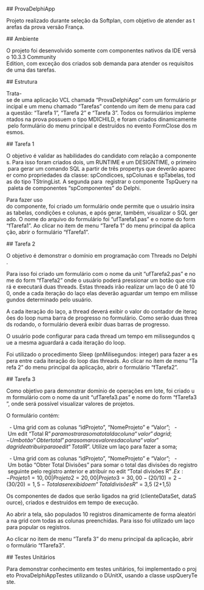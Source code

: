 ## ProvaDelphiApp

Projeto realizado durante seleção da Softplan, com objetivo de atender as tarefas da prova versão França.

## Ambiente

O projeto foi desenvolvido somente com componentes nativos da IDE versão 10.3.3 Community Edition, com exceção dos criados sob demanda para atender os requisitos de uma das tarefas.

## Estrutura

Trata-se de uma aplicação VCL chamada “ProvaDelphiApp” com um formulário principal e um menu chamado “Tarefas” contendo um item de menu para cada questão: “Tarefa 1”, “Tarefa 2” e “Tarefa 3”. Todos os formulários implementados na prova possuem o tipo MDICHILD, e foram criados dinamicamente pelo formulário do menu principal e destruídos no evento FormClose dos mesmos.

## Tarefa 1

O objetivo é validar as habilidades do candidato com relação a componentes. Para isso foram criados dois, um RUNTIME e um DESIGNTIME, o primeiro para gerar um comando SQL a partir de três propertys que deverão aparecer como propriedades da classe: spCondicoes, spColunas e spTabelas, todas do tipo TStringList. A segunda para  registrar o componente TspQuery na paleta de componentes “spComponentes” do Delphi.

Para fazer uso do componente, foi criado um formulário onde permite que o usuário insira as tabelas, condições e colunas, e após gerar, também, visualizar o SQL gerado. O nome do arquivo do formulário foi “ufTarefa1.pas” e o nome do form “fTarefa1”. Ao clicar no item de menu “Tarefa 1” do menu principal da aplicação, abrir o formulário “fTarefa1”.

## Tarefa 2

O objetivo é demonstrar o domínio em programação com Threads no Delphi. 

Para isso foi criado um formulário com o nome da unit “ufTarefa2.pas” e nome do form “fTarefa2” onde o usuário poderá pressionar um botão que criará e executará duas threads. Estas threads irão realizar um laço de 0 até 100, onde a cada iteração do laço elas deverão aguardar um tempo em milissegundos determinado pelo usuário. 

A cada iteração do laço, a thread deverá exibir o valor do contador de iterações do loop numa barra de progresso no formulário. Como serão duas threads rodando, o formulário deverá exibir duas barras de progresso. 

O usuário pode configurar para cada thread um tempo em milissegundos que a mesma aguardará a cada iteração do loop. 

Foi utilizado o procedimento Sleep (pnMilisegundos: integer) para fazer a espera entre cada iteração do loop das threads. Ao clicar no item de menu “Tarefa 2” do menu principal da aplicação, abrir o formulário “fTarefa2”.

## Tarefa 3

Como objetivo para demonstrar domínio de operações em lote, foi criado um formulário com o nome da unit “ufTarefa3.pas” e nome do form “fTarefa3”, onde será possível visualizar valores de projetos. 

O formulário contém:  

  - Uma grid com as colunas “idProjeto”, “NomeProjeto” e “Valor”;
  - Um edit “Total R$” para mostrar a soma total da coluna “valor” da grid;  
  - Um botão “Obter total” para somar os valores da coluna “valor” da grid e atribuir para o edit “Total R$”. Utilize um laço para fazer a soma; 

  - Uma grid com as colunas “idProjeto”, “NomeProjeto” e “Valor”;
  - Um botão “Obter Total Divisões” para somar o total das divisões do registro seguinte pelo registro anterior e atribuir no edit “Total divisões R$”. Ex: 
      - Projeto 1 = 10,00 | Projeto 2 = 20,00 | Projeto3 = 30,00
      - (20 / 10) = 2
      - (30 / 20) = 1,5
      -  Total a ser exibido em “Total divisões R$” = 3,5 (2+1,5)

Os componentes de dados que serão ligados na grid (clienteDataSet, dataSource), criados e destruídos em tempo de execução. 

Ao abrir a tela, são populados 10 registros dinamicamente de forma aleatória na grid com todas as colunas preenchidas. Para isso foi utilizado um laço para popular os registros. 

Ao clicar no item de menu “Tarefa 3” do menu principal da aplicação, abrir o formulário “fTarefa3”.

## Testes Unitários

Para demonstrar conhecimento em testes unitários, foi implementado o projeto ProvaDelphiAppTestes utilizando o DUnitX, usando a classe uspQueryTeste.

